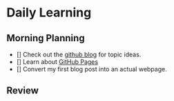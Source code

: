 # Daily Learning

## Morning Planning

- [] Check out the [github blog](https://github.blog/) for topic ideas.
- [] Learn about [GitHub Pages](https://skills.github.com/#first-day-on-github)
- [] Convert my first blog post into an actual webpage.
  
## Review
